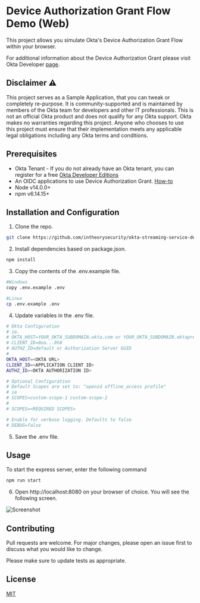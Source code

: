 # Device Authorization Grant Flow Demo (Web)

This project allows you simulate Okta's Device Authorization Grant Flow within your browser.

For additional information about the Device Authorization Grant please visit Okta Developer [page](https://developer.okta.com/docs/guides/device-authorization-grant/main).

## Disclaimer :warning:

This project serves as a Sample Application, that you can tweak or completely re-purpose. It is community-supported and is maintained by members of the Okta team for developers and other IT professionals. This is not an official Okta product and does not qualify for any Okta support. Okta makes no warranties regarding this project. Anyone who chooses to use this project must ensure that their implementation meets any applicable legal obligations including any Okta terms and conditions.

## Prerequisites

* Okta Tenant - If you do not already have an Okta tenant, you can register for a free [Okta Developer Editions](https://developer.okta.com/signup/)
* An OIDC applications to use Device Authorization Grant. [How-to](https://developer.okta.com/docs/guides/device-authorization-grant/main/#configure-an-application-to-use-the-device-authorization-grant)
* Node v14.0.0+
* npm v6.14.15+

## Installation and Configuration

1. Clone the repo.

```bash
git clone https://github.com/intheorysecurity/okta-streaming-service-demo.git
```

2. Install dependencies based on package.json.

```bash
npm install
```

3. Copy the contents of the .env.example file.

```bash
#Windows
copy .env.example .env

#Linux
cp .env.example .env
```

4. Update variables in the .env file.
```bash
# Okta Configuration
# ie.
# OKTA_HOST=YOUR_OKTA_SUBDOMAIN.okta.com or YOUR_OKTA_SUBDOMAIN.oktapreview.com
# CLIENT_ID=0oa...0h8
# AUTHZ_ID=default or Authorization Server GUID
#
OKTA_HOST=<OKTA URL>
CLIENT_ID=<APPLICATION CLIENT ID>
AUTHZ_ID=<OKTA AUTHORIZATION ID>

# Optional Configuration
# Default Scopes are set to: "openid offline_access profile"
# ie
# SCOPES=custom-scope-1 custom-scope-2
#
# SCOPES=<REQUIRED SCOPES>

# Enable for verbose logging. Defaults to false
# DEBUG=false
```

5. Save the .env file.

## Usage

To start the express server, enter the following command

```bash
npm run start
```

6. Open http://localhost:8080 on your browser of choice. You will see the following screen.

![Screenshot](screenshot.png)

## Contributing

Pull requests are welcome. For major changes, please open an issue first to discuss what you would like to change.

Please make sure to update tests as appropriate.

## License

[MIT](https://choosealicense.com/licenses/mit/)
